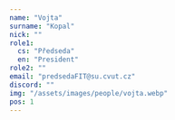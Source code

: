 ```yaml
---
name: "Vojta"
surname: "Kopal"
nick: ""
role1:
  cs: "Předseda"
  en: "President"
role2: ""
email: "predsedaFIT@su.cvut.cz"
discord: ""
img: "/assets/images/people/vojta.webp"
pos: 1
---
```

